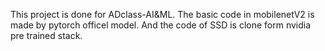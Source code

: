 This project is done for ADclass-AI&ML.
The basic code in mobilenetV2 is made by pytorch officel model.
And the code of SSD is clone form nvidia pre trained stack.